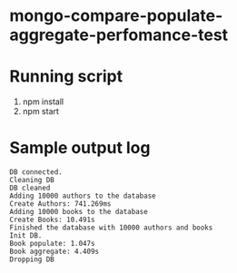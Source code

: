 # mongo-compare-populate-aggregate-perfomance-test

# Running script
1. npm install
2. npm start

# Sample output log
```
DB connected.
Cleaning DB
DB cleaned
Adding 10000 authors to the database
Create Authors: 741.269ms
Adding 10000 books to the database
Create Books: 10.491s
Finished the database with 10000 authors and books
Init DB.
Book populate: 1.047s
Book aggregate: 4.409s
Dropping DB
```